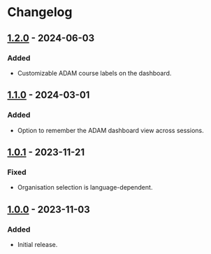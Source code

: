 # Changelog

## [1.2.0] - 2024-06-03

### Added

- Customizable ADAM course labels on the dashboard.

## [1.1.0] - 2024-03-01

### Added

- Option to remember the ADAM dashboard view across sessions.

## [1.0.1] - 2023-11-21

### Fixed

- Organisation selection is language-dependent.

## [1.0.0] - 2023-11-03

### Added

- Initial release.

[Unreleased]: https://github.com/thechnet/adamatic/compare/v1.2.0...HEAD
[1.2.0]: https://github.com/thechnet/adamatic/compare/v1.1.0...v1.2.0
[1.1.0]: https://github.com/thechnet/adamatic/compare/v1.0.1...v1.1.0
[1.0.1]: https://github.com/thechnet/adamatic/compare/v1.0.0...v1.0.1
[1.0.0]: https://github.com/thechnet/adamatic/tree/v1.0.0
